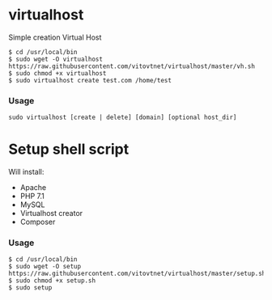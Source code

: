 # virtualhost
Simple creation Virtual Host

```
$ cd /usr/local/bin
$ sudo wget -O virtualhost https://raw.githubusercontent.com/vitovtnet/virtualhost/master/vh.sh
$ sudo chmod +x virtualhost
$ sudo virtualhost create test.com /home/test 
```

### Usage

```
sudo virtualhost [create | delete] [domain] [optional host_dir]
```

# Setup shell script

Will install:
- Apache
- PHP 7.1
- MySQL
- Virtualhost creator
- Composer

### Usage

```
$ cd /usr/local/bin
$ sudo wget -O setup https://raw.githubusercontent.com/vitovtnet/virtualhost/master/setup.sh
$ sudo chmod +x setup.sh
$ sudo setup

```

